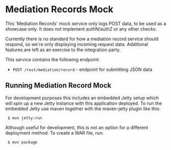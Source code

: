 # Mediation Records Mock

This 'Mediation Records' mock service only logs POST data, to be used as a showcase only. It does not implement authN/authZ or any other checks.

Currently there is no standard for how a mediation record service should respond, so we're only displaying incoming request data. Additional features are left as an exercise to the integration party.

This service contains the following endpoint:

- ```POST /rest/mediation/record``` - endpoint for submitting JSON data

## Running Mediation Record Mock
For development purposes this includes an embedded Jetty setup which will spin up a new Jetty instance with this application deployed. To run the embedded Jetty use maven together with the maven-jetty plugin like this:

``` 
 $ mvn jetty:run
``` 
Although useful for development, this is not an option for a different deployment method. To create a WAR file, run: 
```
 $ mvn package
```